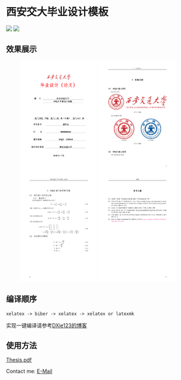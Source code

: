 # 西安交大毕业设计模板
![](https://img.shields.io/badge/language-latex-orange.svg)
![](https://img.shields.io/badge/license-GPLV3-red.svg)

## 效果展示
<div align="center">
    <img src="./figures/coverpage.png" height=300>
    <img src="./figures/picture.png" height=300>
    <img src="./figures/equation.png" height=300>
    <img src="./figures/reference.png" height=300>
</div>

## 编译顺序

```
xelatex -> biber -> xelatex -> xelatex or latexmk
```
实现一键编译请参考[DXie123的博客](https://dxie123.github.io/2018/07/11/latexcompile/)

## 使用方法
[Thesis.pdf](https://github.com/DXie123/Thesis-Template-for-XJTU/blob/master/thesis.pdf)

Contact me:
[E-Mail](mailto:dylanxie123@outlook.com)